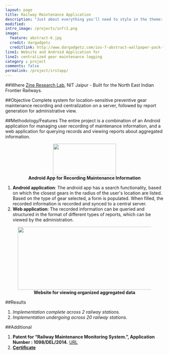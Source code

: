 ```yaml
---
layout: page
title: Railway Maintenance Application
description: "Just about everything you'll need to style in the theme: headings, paragraphs, blockquotes, tables, code blocks, and more."
modified:
intro_image: /projects/infr2.png
image:
  feature: abstract-6.jpg
  credit: dargadgetz
  creditlink: http://www.dargadgetz.com/ios-7-abstract-wallpaper-pack-for-iphone-5-and-ipod-touch-retina/  
line1: Website and Android Application for
line2: centralized gear maintenance logging
category : project
comments: false
permalink: /project/irstapp/
---
```


##Where
[Zine Research Lab](http://zine.co.in), NIT Jaipur - Built for the North East Indian Frontier Railways.

##Objective
Complete system for location-sensitive preventive gear maintenance recording and centralization on a server, followed by report generation for administrative view.

##Methodology/Features
The entire project is a combination of an Android application for managing user recording of maintenance information, and a web application for querying records and viewing reports about aggregated information.

<figure>
	<center><a href="{{ site.baseurl }}/images/projects/infr2.png"><img src="{{ site.baseurl }}/images/projects/infr2.png" alt="" height="100px" width="200px"></a></center>
	<center><figcaption><b>Android App for Recording Maintenance Information</b></figcaption></center>
</figure>

1. **Android application**: The android app has a search functionality, based on which the closest gears in the radius of the user's location are listed. Based on the type of gear selected, a form is populated. When filled, the recorded information is recorded and synced to a central server.
2. **Web application**: The recorded information can be queried and structured in the format of different types of reports, which can be viewed by the administration.

<figure>
	<center><a href="{{ site.baseurl }}/images/projects/infr1.png"><img src="{{ site.baseurl }}/images/projects/infr1.png" alt="" height="200px" width="800px"></a></center>
	<center><figcaption><b>Website for viewing organized aggregated data</b></figcaption></center>
</figure>

##Results
1. *Implementation complete across 2 railway stations.*
2. *Implementation undergoing across 20 railway stations.*

##Additional

1. **Patent for “Railway Maintenance Monitoring System.”, Application Number : 1098/DEL/2014.** [URL](http://ipindiaonline.gov.in/patentsearch/PublishedSearch/publishApplicationNumber.aspx?application_number=0YzxNwRWF3YEjniqkANcLw==)
2. [**Certificate**]({{site.url}}/assets/extradocs/Railways_Certificate.pdf)
